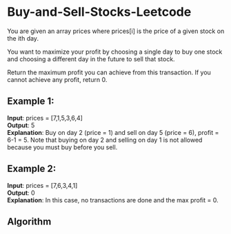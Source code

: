 # Buy-and-Sell-Stocks-Leetcode
You are given an array prices where prices[i] is the price of a given stock on the ith day.

You want to maximize your profit by choosing a single day to buy one stock and choosing a different day in the future to sell that stock.

Return the maximum profit you can achieve from this transaction. If you cannot achieve any profit, return 0.

## Example 1:
<b>Input</b>: prices = [7,1,5,3,6,4]</br>
<b>Output</b>: 5 </br>
<b>Explanation</b>: Buy on day 2 (price = 1) and sell on day 5 (price = 6), profit = 6-1 = 5.
Note that buying on day 2 and selling on day 1 is not allowed because you must buy before you sell.

## Example 2:
<b>Input</b>: prices = [7,6,3,4,1]</br>
<b>Output</b>: 0 </br>
<b>Explanation</b>: In this case, no transactions are done and the max profit = 0.

## Algorithm
